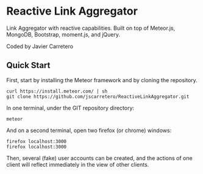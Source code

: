 # Reactive Link Aggregator
Link Aggregator with reactive capabilities. Built on top of Meteor.js, MongoDB, Bootstrap, moment.js, and jQuery.

Coded by Javier Carretero

## Quick Start

First, start by installing the Meteor framework and by cloning the repository.

	curl https://install.meteor.com/ | sh
	git clone https://github.com/jscarretero/ReactiveLinkAggregator.git

In one terminal, under the GIT repository directory: 

	meteor

And on a second terminal, open two firefox (or chrome) windows: 

	firefox localhost:3000
	firefox localhost:3000	


Then, several (fake) user accounts can be created, and the actions of one client will reflect immediately in the view of other clients.

